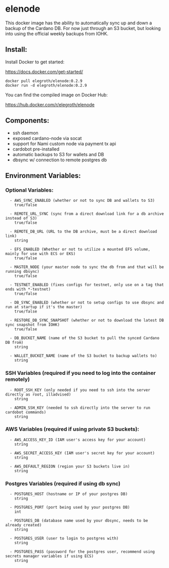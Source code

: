 # elenode

This docker image has the ability to automatically sync up and down a backup of the Cardano DB. For now just through an S3 bucket, but looking into using the official weekly backups from IOHK.

## Install:

Install Docker to get started:

https://docs.docker.com/get-started/


```
docker pull elegroth/elenode:0.2.9
docker run -d elegroth/elenode:0.2.9
```

You can find the compiled image on Docker Hub:

https://hub.docker.com/r/elegroth/elenode

## Components:

- ssh daemon
- exposed cardano-node via socat
- support for Nami custom node via payment tx api
- cardobot pre-installed
- automatic backups to S3 for wallets and DB
- dbsync w/ connection to remote postgres db

## Environment Variables:
### Optional Variables:
```
  - AWS_SYNC_ENABLED (whether or not to sync DB and wallets to S3)
    true/false
  
  - REMOTE_URL_SYNC (sync from a direct download link for a db archive instead of S3)
    true/false

  - REMOTE_DB_URL (URL to the DB archive, must be a direct download link)
    string
    
  - EFS_ENABLED (Whether or not to utilize a mounted EFS volume, mainly for use with ECS or EKS)
    true/false

  - MASTER_NODE (your master node to sync the db from and that will be running dbsync)
    true/false

  - TESTNET_ENABLED (fixes configs for testnet, only use on a tag that ends with *-testnet)
    true/false

  - DB_SYNC_ENABLED (whether or not to setup configs to use dbsync and run at startup if it's the master)
    true/false

  - RESTORE_DB_SYNC_SNAPSHOT (whether or not to download the latest DB sync snapshot from IOHK)
    true/false

  - DB_BUCKET_NAME (name of the S3 bucket to pull the synced Cardano DB from)
    string

  - WALLET_BUCKET_NAME (name of the S3 bucket to backup wallets to)
    string
```  
### SSH Variables (required if you need to log into the container remotely)
```
  - ROOT_SSH_KEY (only needed if you need to ssh into the server directly as root, illadvised)
    string
    
  - ADMIN_SSH_KEY (needed to ssh directly into the server to run cardobot commands)
    string
```
### AWS Variables (required if using private S3 buckets):
```
  - AWS_ACCESS_KEY_ID (IAM user's access key for your account)
    string

  - AWS_SECRET_ACCESS_KEY (IAM user's secret key for your account)
    string

  - AWS_DEFAULT_REGION (region your S3 buckets live in)
    string
```
### Postgres Variables (required if using db sync)
```
  - POSTGRES_HOST (hostname or IP of your postgres DB)
    string

  - POSTGRES_PORT (port being used by your postgres DB)
    int

  - POSTGRES_DB (database name used by your dbsync, needs to be already created)
    string

  - POSTGRES_USER (user to login to postgres with)
    string

  - POSTGRES_PASS (password for the postgres user, recommend using secrets manager variables if using ECS)
    string
```
